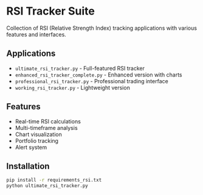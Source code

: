 # RSI Tracker Suite

Collection of RSI (Relative Strength Index) tracking applications with various features and interfaces.

## Applications
- `ultimate_rsi_tracker.py` - Full-featured RSI tracker
- `enhanced_rsi_tracker_complete.py` - Enhanced version with charts
- `professional_rsi_tracker.py` - Professional trading interface
- `working_rsi_tracker.py` - Lightweight version

## Features
- Real-time RSI calculations
- Multi-timeframe analysis
- Chart visualization
- Portfolio tracking
- Alert system

## Installation
```bash
pip install -r requirements_rsi.txt
python ultimate_rsi_tracker.py
```
